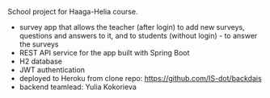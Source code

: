 School project for Haaga-Helia course. 

* survey app that allows the teacher (after login) to add new surveys, questions and answers to it, and to students (without login) - to answer the surveys
* REST API service for the app built with Spring Boot
* H2 database
* JWT authentication
* deployed to Heroku from clone repo: https://github.com/IS-dot/backdais
* backend teamlead: Yulia Kokorieva

